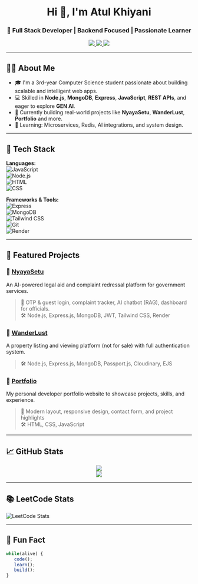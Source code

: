 <h1 align="center">Hi 👋, I'm Atul Khiyani</h1>
<h3 align="center">🚀 Full Stack Developer | Backend Focused | Passionate Learner </h3>

<p align="center">
  <a href="https://www.linkedin.com/in/atul-khiyani-880b382a5/" target="_blank">
    <img src="https://img.shields.io/badge/-LinkedIn-0A66C2?style=for-the-badge&logo=linkedin&logoColor=white" />
  </a>
  <a href="mailto:atulkhiyani09@gmail.com">
    <img src="https://img.shields.io/badge/-Gmail-D14836?style=for-the-badge&logo=gmail&logoColor=white" />
  </a>
  <a href="https://leetcode.com/u/atulkhiyani09/" target="_blank">
    <img src="https://img.shields.io/badge/-LeetCode-FFA116?style=for-the-badge&logo=leetcode&logoColor=black" />
  </a>
</p>

---

## 🧑‍💻 About Me

- 🎓 I'm a 3rd-year Computer Science student passionate about building scalable and intelligent web apps.
- 💻 Skilled in **Node.js**, **MongoDB**, **Express**, **JavaScript**, **REST APIs**, and eager to explore **GEN AI**.
- 🚀 Currently building real-world projects like **NyayaSetu**, **WanderLust**, **Portfolio** and more.
- 🌱 Learning: Microservices, Redis, AI integrations, and system design.

---

## 🚀 Tech Stack

**Languages:**  
![JavaScript](https://img.shields.io/badge/-JavaScript-F7DF1E?style=flat&logo=javascript&logoColor=black)  
![Node.js](https://img.shields.io/badge/-Node.js-339933?style=flat&logo=node.js&logoColor=white)  
![HTML](https://img.shields.io/badge/-HTML5-E34F26?style=flat&logo=html5&logoColor=white)  
![CSS](https://img.shields.io/badge/-CSS3-1572B6?style=flat&logo=css3)

**Frameworks & Tools:**  
![Express](https://img.shields.io/badge/-Express-000000?style=flat&logo=express)  
![MongoDB](https://img.shields.io/badge/-MongoDB-47A248?style=flat&logo=mongodb&logoColor=white)  
![Tailwind CSS](https://img.shields.io/badge/-Tailwind-38B2AC?style=flat&logo=tailwind-css)  
![Git](https://img.shields.io/badge/-Git-F05032?style=flat&logo=git&logoColor=white)  
![Render](https://img.shields.io/badge/-Render-46E3B7?style=flat&logo=render)

---

## 📌 Featured Projects

### 🔹 [NyayaSetu](https://github.com/Atulkhiyani0909/ByteVerse_NayaSetu)  
An AI-powered legal aid and complaint redressal platform for government services.  
> 🔹 OTP & guest login, complaint tracker, AI chatbot (RAG), dashboard for officials.  
> 🛠 Node.js, Express.js, MongoDB, JWT, Tailwind CSS, Render

### 🔹 [WanderLust](https://github.com/Atulkhiyani0909/Wanderlust-project)  
A property listing and viewing platform (not for sale) with full authentication system.  
> 🛠 Node.js, Express.js, MongoDB, Passport.js, Cloudinary, EJS

### 🔹 [Portfolio](https://github.com/Atulkhiyani0909/Portfolio)  
My personal developer portfolio website to showcase projects, skills, and experience.  
> 🔹 Modern layout, responsive design, contact form, and project highlights  
> 🛠 HTML, CSS, JavaScript

---

## 📈 GitHub Stats

<p align="center">
  <img src="https://github-readme-stats.vercel.app/api?username=Atulkhiyani0909&show_icons=true&theme=tokyonight" />
  <br />
  <img src="https://streak-stats.demolab.com?user=Atulkhiyani0909&theme=tokyonight" />
</p>

---

## 📚 LeetCode Stats

![LeetCode Stats](https://leetcard.jacoblin.cool/atulkhiyani09?theme=dark&font=Fira%20Code&ext=contest)

---

## 🧠 Fun Fact

```js
while(alive) {
   code();
   learn();
   build();
}

